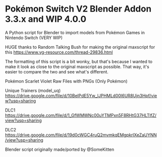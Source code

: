 # Pokémon Switch V2 Blender Addon 3.3.x and WIP 4.0.0
A Python script for Blender to import models from Pokémon Games in Nintendo Switch (VERY WIP)

HUGE thanks to Random Talking Bush for making the original maxscript for this
https://www.vg-resource.com/thread-29836.html

The formatting of this script is a bit wonky, but that's because I wanted to make it
look as close to the original maxscript as possible.
That way, it's easier to compare the two and see what's different.

Pokémon Scarlet Violet Raw Files with PNGs (Only Pokémon)

Unique Trainers (model_uq) https://drive.google.com/file/d/10BeIPdE5Yw_lJPHMLd00l6UR8Ujn3Hpf/view?usp=sharing

DLC1 https://drive.google.com/file/d/1_GfWMWNc00uYTMPxn5F8RHtG37HLTlfZ/view?usp=sharing

DLC2 https://drive.google.com/file/d/19d0cWGC4ruQ2mvmkqEMgpkrlXeZaUYNN/view?usp=sharing

Blender script originally made/ported by @SomeKitten 
